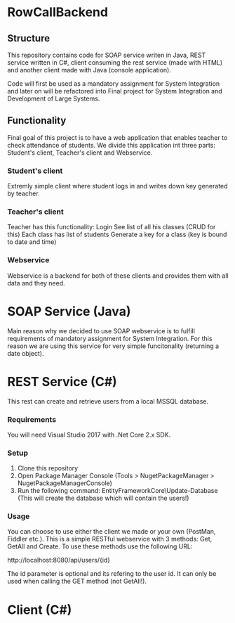 # RowCallBackend

## Structure
This repository contains code for SOAP service writen in Java, REST service written in C#, client consuming the rest service (made with HTML) and another client made with Java (console application). 

Code will first be used as a mandatory assignment for System Integration and later on will be refactored into Final project for System Integration and Development of Large Systems.

## Functionality
Final goal of this project is to have a web application that enables teacher to check attendance of students. We divide this application int three parts: Student's client, Teacher's client and Webservice.

### Student's client
Extremly simple client where student logs in and writes down key generated by teacher. 

### Teacher's client
Teacher has this functionality:
  Login 
  See list of all his classes (CRUD for this) 
  Each class has list of students 
  Generate a key for a class (key is bound to date and time) 

### Webservice
Webservice is a backend for both of these clients and provides them with all data and they need.

# SOAP Service (Java)
Main reason why we decided to use SOAP webservice is to fulfill requirements of mandatory assignment for System Integration. 
For this reason we are using this service for very simple funcitonality (returning a date object).

# REST Service (C#)
This rest can create and retrieve users from a local MSSQL database. 

### Requirements
You will need Visual Studio 2017 with .Net Core 2.x SDK. 

### Setup
1. Clone this repository
2. Open Package Manager Console (Tools > NugetPackageManager > NugetPackageManagerConsole) 
3. Run the following command: EntityFrameworkCore\Update-Database (This will create the database which will contain the users!) 

### Usage
You can choose to use either the client we made or your own (PostMan, Fiddler etc.).
This is a simple RESTful webservice with 3 methods: Get, GetAll and Create. To use these methods use the following URL: 

http://localhost:8080/api/users/{id}

The id parameter is optional and its refering to the user id. It can only be used when calling the GET method (not GetAll!). 


# Client (C#)
